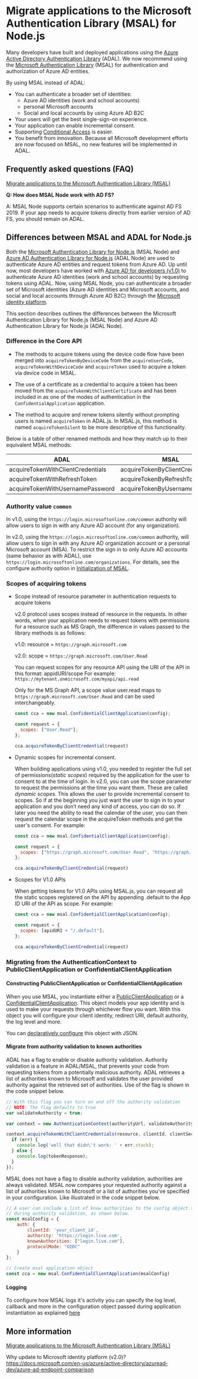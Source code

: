 # Migrate applications to the Microsoft Authentication Library (MSAL) for Node.js

Many developers have built and deployed applications using the [Azure Active Directory Authentication Library]() (ADAL). We now recommend using the [Microsoft Authentication Library]() (MSAL) for authentication and authorization of Azure AD entities.

By using MSAL instead of ADAL:

- You can authenticate a broader set of identities:
  - Azure AD identities (work and school accounts)
  - personal Microsoft accounts
  - Social and local accounts by using Azure AD B2C
- Your users will get the best single-sign-on experience.
- Your application can enable incremental consent.
- Supporting [Conditional Access]() is easier.
- You benefit from innovation. Because all Microsoft development efforts are now focused on MSAL, no new features will be implemented in ADAL.

## Frequently asked questions (FAQ)

[Migrate applications to the Microsoft Authentication Library (MSAL)](https://docs.microsoft.com/en-us/azure/active-directory/develop/msal-migration)

**Q: How does MSAL Node work with AD FS?**

A: MSAL Node supports certain scenarios to authenticate against AD FS 2019. If your app needs to acquire tokens directly from earlier version of AD FS, you should remain on ADAL.

## Differences between MSAL and ADAL for Node.js

Both the [Microsoft Authentication Library for Node.js]() (MSAL Node) and [Azure AD Authentication Library for Node.js]() (ADAL Node) are used to authenticate Azure AD entities and request tokens from Azure AD. Up until now, most developers have worked with [Azure AD for developers (v1.0)]() to authenticate Azure AD identities (work and school accounts) by requesting tokens using ADAL. Now, using MSAL Node, you can authenticate a broader set of Microsoft identities (Azure AD identities and Microsoft accounts, and social and local accounts through Azure AD B2C) through the [Microsoft identity platform]().

This section describes outlines the differences between the Microsoft Authentication Library for Node.js (MSAL Node) and Azure AD Authentication Library for Node.js (ADAL Node).

### Difference in the Core API

- The methods to acquire tokens using the device code flow have been merged into `acquireTokenByDeviceCode` from the `acquireUserCode`, `acquireTokenWithDeviceCode` and `acquireToken` used to acquire a token via device code in MSAL.

- The use of a certificate as a credential to acquire a token has been moved from the `acquireTokenWithClientCertificate` and has been included in as one of the modes of authentication in the `ConfidentialApplication` application.

- The method to acquire and renew tokens silently without prompting users is named `acquireToken` in ADAL.js. In MSAL.js, this method is named `acquireTokenSilent` to be more descriptive of this functionality.

Below is a table of other renamed methods and how they match up to their equivalent MSAL methods:

| ADAL                              | MSAL                            | Notes                             |
|-----------------------------------|---------------------------------|-----------------------------------|
| acquireTokenWithClientCredentials | acquireTokenByClientCredentials |                                   |
| acquireTokenWithRefreshToken      | acquireTokenByRefreshToken      |                                   |
| acquireTokenWithUsernamePassword  | acquireTokenByUsernamePassword  |                                   |

### Authority value `common`

In v1.0, using the `https://login.microsoftonline.com/common` authority will allow users to sign in with any Azure AD account (for any organization).

In v2.0, using the `https://login.microsoftonline.com/common` authority, will allow users to sign in with any Azure AD organization account or a personal Microsoft account (MSA). To restrict the sign in to only Azure AD accounts (same behavior as with ADAL), use `https://login.microsoftonline.com/organizations`. For details, see the configure authority option in [Initialization of MSAL](https://github.com/AzureAD/microsoft-authentication-library-for-js/blob/dev/lib/msal-node/docs/initialize-public-client-application.md#initialization-of-msal).

### Scopes of acquiring tokens

- Scope instead of resource parameter in authentication requests to acquire tokens

  v2.0 protocol uses scopes instead of resource in the requests. In other words, when your application needs to request tokens with permissions for a resource such as MS Graph, the difference in values passed to the library methods is as follows:

  v1.0: resource = `https://graph.microsoft.com`

  v2.0: scope = `https://graph.microsoft.com/User.Read`

  You can request scopes for any resource API using the URI of the API in this format: appidURI/scope For example: `https://mytenant.onmicrosoft.com/myapi/api.read`

  Only for the MS Graph API, a scope value user.read maps to `https://graph.microsoft.com/User.Read` and can be used interchangeably.

  ```js
  const cca = new msal.ConfidentialClientApplication(config);

  const request = {
    scopes: ["User.Read"];
  };

  cca.acquireTokenByClientCredential(request)
  ```

- Dynamic scopes for incremental consent.

  When building applications using v1.0, you needed to register the full set of permissions(*static scopes*) required by the application for the user to consent to at the time of login. In v2.0, you can use the scope parameter to request the permissions at the time you want them. These are called *dynamic scopes*. This allows the user to provide incremental consent to scopes. So if at the beginning you just want the user to sign in to your application and you don’t need any kind of access, you can do so. If later you need the ability to read the calendar of the user, you can then request the calendar scope in the acquireToken methods and get the user's consent. For example:

  ```js
  const cca = new msal.ConfidentialClientApplication(config);

  const request = {
    scopes: ["https://graph.microsoft.com/User.Read", "https://graph.microsoft.com/Calendar.Read"];
  };

  cca.acquireTokenByClientCredential(request)
  ```

- Scopes for V1.0 APIs

  When getting tokens for V1.0 APIs using MSAL.js, you can request all the static scopes registered on the API by appending .default to the App ID URI of the API as scope. For example:

  ```js
  const cca = new msal.ConfidentialClientApplication(config);

  const request = {
    scopes: [apidURI + "/.default"];
  };

  cca.acquireTokenByClientCredential(request)
  ```

### Migrating from the AuthenticationContext to PublicClientApplication or ConfidentialClientApplication

#### Constructing PublicClientApplication or ConfidentialClientApplication

When you use MSAL, you instantiate either a [PublicClientApplication](https://github.com/AzureAD/microsoft-authentication-library-for-js/blob/dev/lib/msal-node/docs/initialize-public-client-application.md) or a [ConfidentialClientApplication](https://github.com/AzureAD/microsoft-authentication-library-for-js/blob/dev/lib/msal-node/docs/initialize-confidential-client-application.md). This object models your app identity and is used to make your requests through whichever flow you want. With this object you will configure your client identity, redirect URI, default authority, the log level and more.

You can [declaratively configure](https://github.com/AzureAD/microsoft-authentication-library-for-js/blob/dev/lib/msal-node/docs/configuration.md) this object with JSON.

#### Migrate from authority validation to known authorities

ADAL has a flag to enable or disable authority validation.  Authority validation is a feature in ADAL/MSAL, that prevents your code from requesting tokens from a potentially malicious authority. ADAL retrieves a list of authorities known to Microsoft and validates the user provided authority against the retrieved set of authorities. Use of the flag is shown in the code snippet below.

```js
// With this flag you can turn on and off the authority validation
// NOTE: The flag defaults to true
var validateAuthority = true;

var context = new AuthenticationContext(authorityUrl, validateAuthority);

context.acquireTokenWithClientCredentials(resource, clientId, clientSecret, function(err, tokenResponse) {
  if (err) {
    console.log('well that didn\'t work: ' + err.stack);
  } else {
    console.log(tokenResponse);
  }
});
```

MSAL does not have a flag to disable authority validation, authorities are always validated. MSAL now compares your requested authority against a list of authorities known to Microsoft or a list of authorities you've specified in your configuration. Like illustrated in the code snippet below.

```js
// A user can include a list of know authorities to the config object to be used
// during authority validation, as shown below.
const msalConfig = {
    auth: {
        clientId: 'your_client_id',
        authority: 'https://login.live.com',
        knownAuthorities: ["login.live.com"],
        protocolMode: "OIDC"
    }
};

// Create msal application object
const cca = new msal.ConfidentialClientApplication(msalConfig)
```

#### Logging

To configure how MSAL logs it's activity you can specify the log level, callback and more in the configuration object passed during application instantiation as explained [here](https://github.com/AzureAD/microsoft-authentication-library-for-js/blob/dev/lib/msal-node/docs/configuration.md)

## More information

[Migrate applications to the Microsoft Authentication Library (MSAL)](https://docs.microsoft.com/en-us/azure/active-directory/develop/msal-migration)

Why update to Microsoft identity platform (v2.0)? https://docs.microsoft.com/en-us/azure/active-directory/azuread-dev/azure-ad-endpoint-comparison